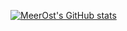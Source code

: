 [![MeerOst's GitHub stats](https://github-readme-stats.vercel.app/api?username=MeerOst&theme=highcontrast)](https://github.com/anuraghazra/github-readme-stats)
